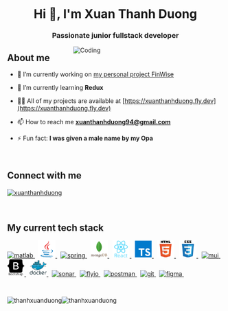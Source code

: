 
<h1 align="center">Hi 👋, I'm Xuan Thanh Duong</h1>
<h3 align="center">Passionate junior fullstack developer</h3>
<img align="right" alt="Coding" width="350" src="https://camo.githubusercontent.com/4aa77ea32aa4d7be626e833b160f3d8923c133cd32c34fefbdc43c8abfcff710/68747470733a2f2f63646e2e6472696262626c652e636f6d2f75736572732f323730343431342f73637265656e73686f74732f373436363930332f6d656469612f62303861623537363331366264343538326665663138396634373163643965352e676966">

<h2 align="left">About me</h2>

- 🔭 I’m currently working on [my personal project FinWise](https://github.com/ThanhXuanDuong/financial-management-FinWise)

- 🌱 I’m currently learning **Redux**

- 👨‍💻 All of my projects are available at [https://xuanthanhduong.fly.dev](https://xuanthanhduong.fly.dev)

- 📫 How to reach me **xuanthanhduong94@gmail.com**

- ⚡ Fun fact: **I was given a male name by my Opa**

<br/>
<h2 align="left">Connect with me</h2>
<p align="left">
<a href="https://linkedin.com/in/xuanthanhduong" target="blank"><img align="center" src="https://raw.githubusercontent.com/rahuldkjain/github-profile-readme-generator/master/src/images/icons/Social/linked-in-alt.svg" alt="xuanthanhduong" height="20" width="20" /></a>
</p>
<br/>
<h2 align="left">My current tech stack</h2>
<p align="left"> 
<a href="https://www.mathworks.com/" target="_blank" rel="noreferrer"> <img src="https://upload.wikimedia.org/wikipedia/commons/2/21/Matlab_Logo.png" alt="matlab" width="40" height="40"/> </a> <span>&nbsp</span>
<a href="https://www.java.com" target="_blank" rel="noreferrer"> <img src="https://raw.githubusercontent.com/devicons/devicon/master/icons/java/java-original.svg" alt="java" width="40" height="40"/> </a>  <span>&nbsp</span>
<a href="https://spring.io/" target="_blank" rel="noreferrer"> <img src="https://www.vectorlogo.zone/logos/springio/springio-icon.svg" alt="spring" width="40" height="40"/> </a> <span>&nbsp</span>
<a href="https://www.mongodb.com/" target="_blank" rel="noreferrer"> <img src="https://raw.githubusercontent.com/devicons/devicon/master/icons/mongodb/mongodb-original-wordmark.svg" alt="mongodb" width="40" height="40"/> </a> <span>&nbsp</span>
<a href="https://reactjs.org/" target="_blank" rel="noreferrer"> <img src="https://raw.githubusercontent.com/devicons/devicon/master/icons/react/react-original-wordmark.svg" alt="react" width="40" height="40"/> </a> <span>&nbsp</span>
<a href="https://www.typescriptlang.org/" target="_blank" rel="noreferrer"> <img src="https://raw.githubusercontent.com/devicons/devicon/master/icons/typescript/typescript-original.svg" alt="typescript" width="40" height="40"/> </a> <span>&nbsp</span>
<a href="https://www.w3.org/html/" target="_blank" rel="noreferrer"> <img src="https://raw.githubusercontent.com/devicons/devicon/master/icons/html5/html5-original-wordmark.svg" alt="html5" width="40" height="40"/> </a> <span>&nbsp</span>
<a href="https://www.w3schools.com/css/" target="_blank" rel="noreferrer"> <img src="https://raw.githubusercontent.com/devicons/devicon/master/icons/css3/css3-original-wordmark.svg" alt="css3" width="40" height="40"/> </a> <span>&nbsp</span>
<a href="https://mui.com" target="_blank" rel="noreferrer"> <img src="https://mui.com/static/logo.png" alt="mui" width="40" height="40"/> </a> <span>&nbsp</span>
<a href="https://getbootstrap.com" target="_blank" rel="noreferrer"> <img src="https://raw.githubusercontent.com/devicons/devicon/master/icons/bootstrap/bootstrap-plain-wordmark.svg" alt="bootstrap" width="40" height="40"/> </a><span>&nbsp</span> 
<a href="https://www.docker.com/" target="_blank" rel="noreferrer"> <img src="https://raw.githubusercontent.com/devicons/devicon/master/icons/docker/docker-original-wordmark.svg" alt="docker" width="40" height="40"/> </a> <span>&nbsp</span>
<a href="https://www.sonarsource.com/products/sonarcloud/" target="_blank" rel="noreferrer"> <img src="https://cdn.worldvectorlogo.com/logos/sonarcloud-1.svg" alt="sonar" width="40" height="40"/> </a> <span>&nbsp</span>
<a href="https://fly.io" target="_blank" rel="noreferrer"> <img src="https://seeklogo.com/images/F/fly-io-logo-8FBFA92BAF-seeklogo.com.png?v=637939123400000000" alt="flyio" width="40" height="40"/> </a> <span>&nbsp</span>
<a href="https://postman.com" target="_blank" rel="noreferrer"> <img src="https://www.vectorlogo.zone/logos/getpostman/getpostman-icon.svg" alt="postman" width="40" height="40"/> </a> <span>&nbsp</span>
<a href="https://git-scm.com/" target="_blank" rel="noreferrer"> <img src="https://www.vectorlogo.zone/logos/git-scm/git-scm-icon.svg" alt="git" width="40" height="40"/> </a><span>&nbsp</span>
<a href="https://www.figma.com/" target="_blank" rel="noreferrer"> <img src="https://www.vectorlogo.zone/logos/figma/figma-icon.svg" alt="figma" width="40" height="40"/> </a> <span>&nbsp</span>
</p>
<br/>
<p><img align="left" src="https://github-readme-stats.vercel.app/api?username=ThanhXuanDuong&show_icons=true&locale=en" alt="thanhxuanduong" /></p>
<p><img align="left" src="https://github-readme-stats.vercel.app/api/top-langs?username=thanhxuanduong&show_icons=true&locale=en&layout=compact" alt="thanhxuanduong" /></p>
